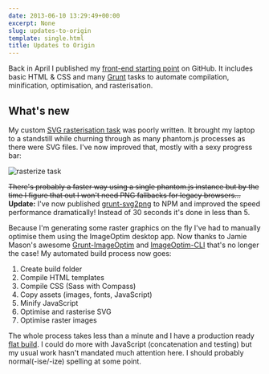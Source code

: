 ```yaml
---
date: 2013-06-10 13:29:49+00:00
excerpt: None
slug: updates-to-origin
template: single.html
title: Updates to Origin
---
```


Back in April I published my [front-end starting point](/2013/04/30/origin/) on GitHub. It includes basic HTML & CSS and many [Grunt](http://gruntjs.com/) tasks to automate compilation, minification, optimisation, and rasterisation.

## What's new

My custom [SVG rasterisation task](https://github.com/dbushell/dbushell-Origin/blob/master/tasks/rasterize.js) was poorly written. It brought my laptop to a standstill while churning through as many phantom.js processes as there were SVG files. I've now improved that, mostly with a sexy progress bar:

![rasterize task](/images/blog/2013/rasterize.png)

<del>There's probably a faster way using a single phantom.js instance but by the time I figure that out I won't need PNG fallbacks for legacy browsers…</del> **Update:** I've now published [grunt-svg2png](https://npmjs.org/package/grunt-svg2png) to NPM and improved the speed performance dramatically! Instead of 30 seconds it's done in less than 5.

Because I'm generating some raster graphics on the fly I've had to manually optimise them using the ImageOptim desktop app. Now thanks to Jamie Mason's awesome [Grunt-ImageOptim](https://github.com/JamieMason/grunt-imageoptim) and [ImageOptim-CLI](https://github.com/JamieMason/ImageOptim-CLI) that's no longer the case! My automated build process now goes:


1. Create build folder
2. Compile HTML templates
3. Compile CSS (Sass with Compass)
4. Copy assets (images, fonts, JavaScript)
5. Minify JavaScript
6. Optimise and rasterise SVG
7. Optimise raster images


The whole process takes less than a minute and I have a production ready [flat build](/2013/04/05/the-flat-build-2/). I could do more with JavaScript (concatenation and testing) but my usual work hasn't mandated much attention here. I should probably normal(-ise/-ize) spelling at some point.
